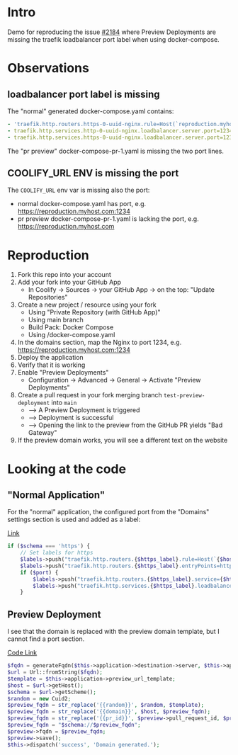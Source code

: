 # Intro

Demo for reproducing the issue [#2184](https://github.com/coollabsio/coolify/issues/2184) where Preview Deployments are missing the traefik loadbalancer port label when using docker-compose.

# Observations

## loadbalancer port label is missing

The "normal" generated docker-compose.yaml contains:

```yaml
- 'traefik.http.routers.https-0-uuid-nginx.rule=Host(`reproduction.myhost.com`) && PathPrefix(`/`)'
- traefik.http.services.http-0-uuid-nginx.loadbalancer.server.port=1234
- traefik.http.services.https-0-uuid-nginx.loadbalancer.server.port=1234
```

The "pr preview" docker-compose-pr-1.yaml is missing the two port lines.

## COOLIFY_URL ENV is missing the port

The `COOLIFY_URL` env var is missing also the port:

* normal docker-compose.yaml has port, e.g. https://reproduction.myhost.com:1234
* pr preview docker-compose-pr-1.yaml is lacking the port, e.g. https://reproduction.myhost.com

# Reproduction

1. Fork this repo into your account
2. Add your fork into your GitHub App
   * In Coolify -> Sources -> your GitHub App -> on the top: "Update Repositories"
3. Create a new project / resource using your fork
   * Using "Private Repository (with GitHub App)" 
   * Using main branch
   * Build Pack: Docker Compose
   * Using /docker-compose.yaml
4. In the domains section, map the Nginx to port 1234, e.g. https://reproduction.myhost.com:1234
5. Deploy the application
6. Verify that it is working
7. Enable "Preview Deployments"
   * Configuration -> Advanced -> General -> Activate "Preview Deployments"
8. Create a pull request in your fork merging branch `test-preview-deployment` into `main`
   * --> A Preview Deployment is triggered
   * --> Deployment is successful
   * --> Opening the link to the preview from the GitHub PR yields "Bad Gateway"
9. If the preview domain works, you will see a different text on the website 

# Looking at the code

## "Normal Application"

For the "normal" application, the configured port from the "Domains" settings section is used and added as a label:

[Link](https://github.com/coollabsio/coolify/blob/6cc338b7a66ca68685da52fe28d6cd8b07aa628c/bootstrap/helpers/docker.php#L439)

```php
if ($schema === 'https') {
    // Set labels for https
    $labels->push("traefik.http.routers.{$https_label}.rule=Host(`{$host}`) && PathPrefix(`{$path}`)");
    $labels->push("traefik.http.routers.{$https_label}.entryPoints=https");
    if ($port) {
        $labels->push("traefik.http.routers.{$https_label}.service={$https_label}");
        $labels->push("traefik.http.services.{$https_label}.loadbalancer.server.port=$port");
    }
```

## Preview Deployment

I see that the domain is replaced with the preview domain template, but I cannot find a port section.

[Code Link](https://github.com/coollabsio/coolify/blob/6cc338b7a66ca68685da52fe28d6cd8b07aa628c/app/Livewire/Project/Application/Previews.php#L97)

```php
$fqdn = generateFqdn($this->application->destination->server, $this->application->uuid);
$url = Url::fromString($fqdn);
$template = $this->application->preview_url_template;
$host = $url->getHost();
$schema = $url->getScheme();
$random = new Cuid2;
$preview_fqdn = str_replace('{{random}}', $random, $template);
$preview_fqdn = str_replace('{{domain}}', $host, $preview_fqdn);
$preview_fqdn = str_replace('{{pr_id}}', $preview->pull_request_id, $preview_fqdn);
$preview_fqdn = "$schema://$preview_fqdn";
$preview->fqdn = $preview_fqdn;
$preview->save();
$this->dispatch('success', 'Domain generated.');
```
